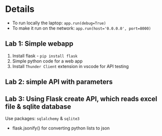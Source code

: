 # Details
- To run locally the laptop: `app.run(debug=True)`
- To make it run on the network: `app.run(host='0.0.0.0', port=8000)`

## Lab 1: Simple webapp
1. Install flask - `pip install flask`
2. Simple python code for a web app
3. Install `Thunder Client` extension in vscode for API testing

## Lab 2: simple API with parameters 

## Lab 3: Using Flask create API, which reads excel file & sqlite database
Use packages: `sqlalchemy` & `sqlite3`
- flask.jsonify() for converting python lists to json

